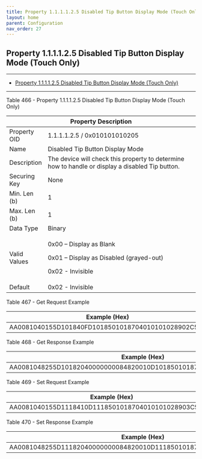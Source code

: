 ```yaml
---
title: Property 1.1.1.1.2.5 Disabled Tip Button Display Mode (Touch Only)
layout: home
parent: Configuration
nav_order: 27
---
```


## Property 1.1.1.1.2.5 Disabled Tip Button Display Mode (Touch Only)

---

- [Property 1.1.1.1.2.5 Disabled Tip Button Display Mode (Touch Only)](#property-111125-disabled-tip-button-display-mode-touch-only)

---


Table 466 - Property 1.1.1.1.2.5 Disabled Tip Button Display Mode (Touch
Only)

<table>
<colgroup>
<col style="width: 14%" />
<col style="width: 85%" />
</colgroup>
<thead>
<tr>
<th colspan="2">Property Description</th>
</tr>
</thead>
<tbody>
<tr>
<td>Property OID</td>
<td>1.1.1.1.2.5 / 0x010101010205</td>
</tr>
<tr>
<td>Name</td>
<td>Disabled Tip Button Display Mode</td>
</tr>
<tr>
<td>Description</td>
<td>The device will check this property to determine how to handle or
display a disabled Tip button.</td>
</tr>
<tr>
<td>Securing Key</td>
<td>None</td>
</tr>
<tr>
<td>Min. Len (b)</td>
<td>1</td>
</tr>
<tr>
<td>Max. Len (b)</td>
<td>1</td>
</tr>
<tr>
<td>Data Type</td>
<td>Binary</td>
</tr>
<tr>
<td>Valid Values</td>
<td><p>0x00 – Display as Blank</p>
<p>0x01 – Display as Disabled (grayed-out)</p>
<p>0x02 - Invisible</p></td>
</tr>
<tr>
<td>Default</td>
<td>0x02 - Invisible</td>
</tr>
</tbody>
</table>

Table 467 - Get Request Example

| Example (Hex)                                      |
|----------------------------------------------------|
| AA0081040155D101840FD1018501018704010101028902C500 |

Table 468 - Get Response Example

| Example (Hex)                                                        |
|----------------------------------------------------------------------|
| AA0081048255D10182040000000084820010D1018501018704010101028903C50100 |

Table 469 - Set Request Example

| Example (Hex)                                        |
|------------------------------------------------------|
| AA0081040155D1118410D1118501018704010101028903C50100 |

Table 470 - Set Response Example

| Example (Hex)                                                        |
|----------------------------------------------------------------------|
| AA0081048255D11182040000000084820010D1118501018704010101028903C50100 |

##